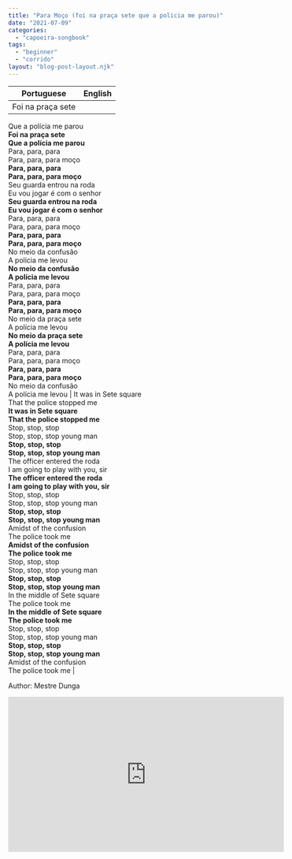 ```yaml
---
title: "Para Moço (foi na praça sete que a policia me parou)"
date: "2021-07-09"
categories: 
  - "capoeira-songbook"
tags: 
  - "beginner"
  - "corrido"
layout: "blog-post-layout.njk"
---
```


| Portuguese | English |
| --- | --- |
| Foi na praça sete  
Que a polícia me parou  
**Foi na praça sete**  
**Que a polícia me parou**  
Para, para, para  
Para, para, para moço  
**Para, para, para**  
**Para, para, para moço**  
Seu guarda entrou na roda  
Eu vou jogar é com o senhor  
**Seu guarda entrou na roda**  
**Eu vou jogar é com o senhor**  
Para, para, para  
Para, para, para moço  
**Para, para, para**  
**Para, para, para moço**  
No meio da confusão  
A polícia me levou  
**No meio da confusão**  
**A polícia me levou**  
Para, para, para  
Para, para, para moço  
**Para, para, para**  
**Para, para, para moço**  
No meio da praça sete  
A polícia me levou  
**No meio da praça sete**  
**A polícia me levou**  
Para, para, para  
Para, para, para moço  
**Para, para, para**  
**Para, para, para moço**  
No meio da confusão  
A polícia me levou | It was in Sete square  
That the police stopped me  
**It was in Sete square  
That the police stopped me**  
Stop, stop, stop  
Stop, stop, stop young man  
**Stop, stop, stop  
Stop, stop, stop young man**  
The officer entered the roda  
I am going to play with you, sir  
**The officer entered the roda  
I am going to play with you, sir**  
Stop, stop, stop  
Stop, stop, stop young man  
**Stop, stop, stop  
Stop, stop, stop young man**  
Amidst of the confusion  
The police took me  
**Amidst of the confusion  
The police took me**  
Stop, stop, stop  
Stop, stop, stop young man  
**Stop, stop, stop  
Stop, stop, stop young man**  
In the middle of Sete square  
The police took me  
**In the middle of Sete square  
The police took me**  
Stop, stop, stop  
Stop, stop, stop young man  
**Stop, stop, stop  
Stop, stop, stop young man**  
Amidst of the confusion  
The police took me |

<figcaption>

Author: Mestre Dunga

</figcaption>

<iframe width="560" height="315" src="https://www.youtube.com/embed/AjBV8AndsOk" title="YouTube video player" frameborder="0" allow="accelerometer; autoplay; clipboard-write; encrypted-media; gyroscope; picture-in-picture" allowfullscreen></iframe>
